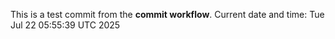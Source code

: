 This is a test commit from the **commit workflow**.
Current date and time: Tue Jul 22 05:55:39 UTC 2025
